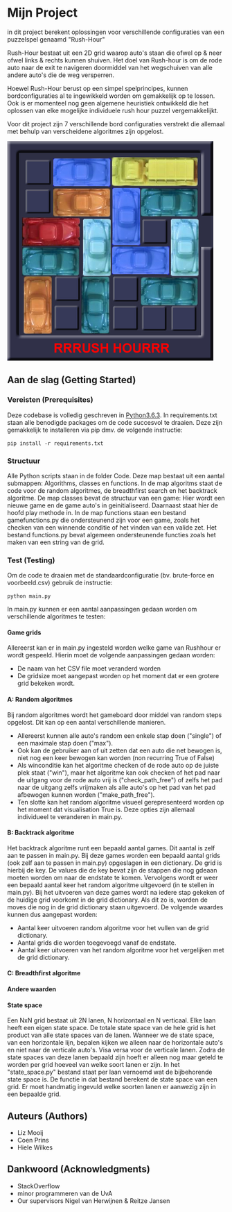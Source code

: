 # Mijn Project

in dit project berekent oplossingen voor verschillende configuraties van een puzzelspel genaamd "Rush-Hour"

Rush-Hour bestaat uit een 2D grid waarop auto's staan die ofwel op & neer ofwel links & rechts kunnen shuiven.
Het doel van Rush-hour is om de rode auto naar de exit te navigeren doormiddel van het wegschuiven van alle
andere auto's die de weg versperren.

Hoewel Rush-Hour berust op een simpel spelprincipes, kunnen bordconfiguraties al te ingewikkeld worden om gemakkelijk op te lossen.
Ook is er momenteel nog geen algemene heuristiek ontwikkeld die het oplossen van elke mogelijke individuele rush hour puzzel vergemakkelijkt.

Voor dit project zijn 7 verschillende bord configuraties verstrekt die allemaal met behulp van verscheidene algoritmes zijn opgelost.


![picture of the game Rush Hour](pic_README/rush_hour.png)


## Aan de slag (Getting Started)

### Vereisten (Prerequisites)

Deze codebase is volledig geschreven in [Python3.6.3](https://www.python.org/downloads/). In requirements.txt staan alle benodigde packages om de code succesvol te draaien. Deze zijn gemakkelijk te installeren via pip dmv. de volgende instructie:

```
pip install -r requirements.txt
```

### Structuur

Alle Python scripts staan in de folder Code. Deze map bestaat uit een aantal submappen: Algorithms, classes en functions. In de map algoritms staat de code voor de random algoritmes, de breadthfirst search en het backtrack algoritme. De map classes bevat de structuur van een game: Hier wordt een nieuwe game en de game auto's in geinitialiseerd. Daarnaast staat hier de hoofd play methode in. In de map functions staan een bestand gamefunctions.py die ondersteunend zijn voor een game, zoals het checken van een winnende conditie of het vinden van een valide zet. Het bestand functions.py bevat algemeen ondersteunende functies zoals het maken van een string van de grid.


### Test (Testing)

Om de code te draaien met de standaardconfiguratie (bv. brute-force en voorbeeld.csv) gebruik de instructie:

```
python main.py
```

In main.py kunnen er een aantal aanpassingen gedaan worden om verschillende algoritmes te testen:


#### Game grids
Allereerst kan er in main.py ingesteld worden welke game van Rushhour er wordt gespeeld. Hierin moet de volgende aanpassingen gedaan worden:
* De naam van het CSV file moet veranderd worden
* De gridsize moet aangepast worden op het moment dat er een grotere grid bekeken wordt.


#### A: Random algoritmes
Bij random algoritmes wordt het gameboard door middel van random steps opgelost. Dit kan op een aantal verschillende manieren.  
* Allereerst kunnen alle auto's random een enkele stap doen ("single") of een maximale stap doen ("max").
* Ook kan de gebruiker aan of uit zetten dat een auto die net bewogen is, niet nog een keer bewogen kan worden (non recurring True of False)
* Als winconditie kan het algoritme checken of de rode auto op de juiste plek staat ("win"), maar het algoritme kan ook checken of het pad naar de uitgang voor de rode auto vrij is ("check_path_free") of zelfs het pad naar de uitgang zelfs vrijmaken als alle auto's op het pad van het pad afbewogen kunnen worden ("make_path_free").
* Ten slotte kan het random algoritme visueel gerepresenteerd worden op het moment dat visualisation True is.
Deze opties zijn allemaal individueel te veranderen in main.py.

#### B: Backtrack algoritme
Het backtrack algoritme runt een bepaald aantal games. Dit aantal is zelf aan te passen in main.py. Bij deze games worden een bepaald aantal grids (ook zelf aan te passen in main.py) opgeslagen in een dictionary. De grid is hierbij de key. De values die de key bevat zijn de stappen die nog gdeaan moeten worden om naar de endstate te komen. Vervolgens wordt er weer een bepaald aantal keer het random algoritme uitgevoerd (in te stellen in main.py). Bij het uitvoeren van deze games wordt na iedere stap gekeken of de huidige grid voorkomt in de grid dictionary. Als dit zo is, worden de moves die nog in de grid dictionary staan uitgevoerd. De volgende waardes kunnen dus aangepast worden:
* Aantal keer uitvoeren random algoritme voor het vullen van de grid dictionary.
* Aantal grids die worden toegevoegd vanaf de endstate.
* Aantal keer uitvoeren van het random algoritme voor het vergelijken met de grid dictionary.

#### C: Breadthfirst algoritme




#### Andere waarden


#### State space
Een NxN grid bestaat uit 2N lanen, N horizontaal en N verticaal. Elke laan heeft een eigen state space. De totale state space van de hele grid is het product van alle state spaces van de lanen. Wanneer we de state space, van een horizontale lijn, bepalen kijken we alleen naar de horizontale auto's en niet naar de verticale auto's. Visa versa voor de verticale lanen. Zodra de state spaces van deze lanen bepaald zijn hoeft er alleen nog maar geteld te worden per grid hoeveel van welke soort lanen er zijn. In het "state_space.py" bestand staat per laan vernoemd wat de bijbehorende state space is. De functie in dat bestand berekent de state space van een grid. Er moet handmatig ingevuld welke soorten lanen er aanwezig zijn in een bepaalde grid.



## Auteurs (Authors)

* Liz Mooij
* Coen Prins
* Hiele Wilkes

## Dankwoord (Acknowledgments)

* StackOverflow
* minor programmeren van de UvA
* Our supervisors Nigel van Herwijnen & Reitze Jansen
